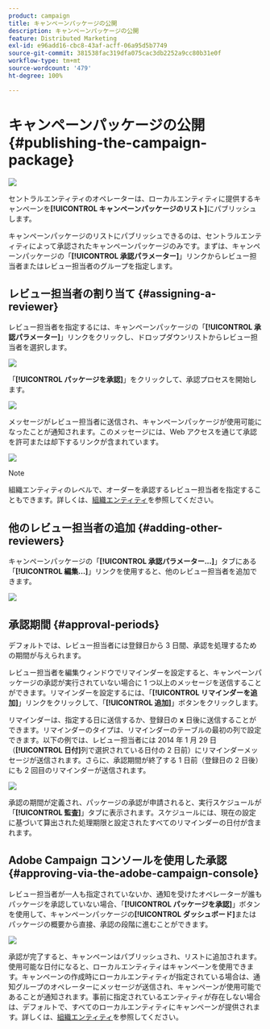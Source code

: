 ```yaml
---
product: campaign
title: キャンペーンパッケージの公開
description: キャンペーンパッケージの公開
feature: Distributed Marketing
exl-id: e96add16-cbc8-43af-acff-06a95d5b7749
source-git-commit: 381538fac319dfa075cac3db2252a9cc80b31e0f
workflow-type: tm+mt
source-wordcount: '479'
ht-degree: 100%

---
```


# キャンペーンパッケージの公開{#publishing-the-campaign-package}

![](../../assets/v7-only.svg)

セントラルエンティティのオペレーターは、ローカルエンティティに提供するキャンペーンを&#x200B;**[!UICONTROL キャンペーンパッケージのリスト]**&#x200B;にパブリッシュします。

キャンペーンパッケージのリストにパブリッシュできるのは、セントラルエンティティによって承認されたキャンペーンパッケージのみです。まずは、キャンペーンパッケージの「**[!UICONTROL 承認パラメーター]**」リンクからレビュー担当者またはレビュー担当者のグループを指定します。

## レビュー担当者の割り当て {#assigning-a-reviewer}

レビュー担当者を指定するには、キャンペーンパッケージの「**[!UICONTROL 承認パラメーター]**」リンクをクリックし、ドロップダウンリストからレビュー担当者を選択します。

![](assets/s_advuser_mkg_dist_define_valid.png)

「**[!UICONTROL パッケージを承認]**」をクリックして、承認プロセスを開始します。

![](assets/s_advuser_mkg_dist_valid_process.png)

メッセージがレビュー担当者に送信され、キャンペーンパッケージが使用可能になったことが通知されます。このメッセージには、Web アクセスを通じて承認を許可または却下するリンクが含まれています。

![](assets/s_advuser_mkg_dist_valid_process1.png)

>[!NOTE]
>
>組織エンティティのレベルで、オーダーを承認するレビュー担当者を指定することもできます。詳しくは、[組織エンティティ](about-distributed-marketing.md#organizational-entities)を参照してください。

## 他のレビュー担当者の追加 {#adding-other-reviewers}

キャンペーンパッケージの「**[!UICONTROL 承認パラメーター...]**」タブにある「**[!UICONTROL 編集...]**」リンクを使用すると、他のレビュー担当者を追加できます。

![](assets/s_advuser_mkg_dist_select_op_valid.png)

## 承認期間 {#approval-periods}

デフォルトでは、レビュー担当者には登録日から 3 日間、承認を処理するための期間が与えられます。

レビュー担当者を編集ウィンドウでリマインダーを設定すると、キャンペーンパッケージの承認が実行されていない場合に 1 つ以上のメッセージを送信することができます。リマインダーを設定するには、「**[!UICONTROL リマインダーを追加]**」リンクをクリックして、「**[!UICONTROL 追加]**」ボタンをクリックします。

リマインダーは、指定する日に送信するか、登録日の **x** 日後に送信することができます。リマインダーのタイプは、リマインダーのテーブルの最初の列で設定できます。以下の例では、レビュー担当者には 2014 年 1 月 29 日（**[!UICONTROL 日付]**&#x200B;列で選択されている日付の 2 日前）にリマインダーメッセージが送信されます。さらに、承認期間が終了する 1 日前（登録日の 2 日後）にも 2 回目のリマインダーが送信されます。

![](assets/s_advuser_mkg_dist_reminder_planning.png)

承認の期間が定義され、パッケージの承認が申請されると、実行スケジュールが「**[!UICONTROL 監査]**」タブに表示されます。スケジュールには、現在の設定に基づいて算出された処理期限と設定されたすべてのリマインダーの日付が含まれます。

## Adobe Campaign コンソールを使用した承認 {#approving-via-the-adobe-campaign-console}

レビュー担当者が一人も指定されていないか、通知を受けたオペレーターが誰もパッケージを承認していない場合、「**[!UICONTROL パッケージを承認]**」ボタンを使用して、キャンペーンパッケージの&#x200B;**[!UICONTROL ダッシュボード]**&#x200B;またはパッケージの概要から直接、承認の段階に進むことができます。

![](assets/s_advuser_mkg_dist_valid_button.png)

承認が完了すると、キャンペーンはパブリッシュされ、リストに追加されます。使用可能な日付になると、ローカルエンティティはキャンペーンを使用できます。キャンペーンの作成時にローカルエンティティが指定されている場合は、通知グループのオペレーターにメッセージが送信され、キャンペーンが使用可能であることが通知されます。事前に指定されているエンティティが存在しない場合は、デフォルトで、すべてのローカルエンティティにキャンペーンが提供されます。詳しくは、[組織エンティティ](about-distributed-marketing.md#organizational-entities)を参照してください。
